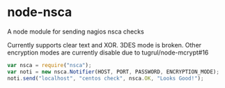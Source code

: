 # node-nsca

A node module for sending nagios nsca checks

Currently supports clear text and XOR.
3DES mode is broken.
Other encryption modes are currently disable due to tugrul/node-mcrypt#16

````JavaScript
var nsca = require("nsca");
var noti = new nsca.Notifier(HOST, PORT, PASSWORD, ENCRYPTION_MODE);
noti.send("localhost", "centos check", nsca.OK, "Looks Good!");
````